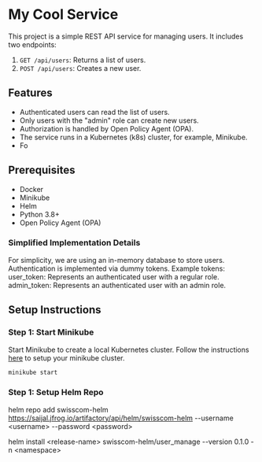 # My Cool Service

This project is a simple REST API service for managing users. It includes two endpoints:
1. `GET /api/users`: Returns a list of users.
2. `POST /api/users`: Creates a new user.

## Features
- Authenticated users can read the list of users.
- Only users with the "admin" role can create new users.
- Authorization is handled by Open Policy Agent (OPA).
- The service runs in a Kubernetes (k8s) cluster, for example, Minikube.
- Fo

## Prerequisites
- Docker
- Minikube
- Helm
- Python 3.8+
- Open Policy Agent (OPA)

### Simplified Implementation Details
For simplicity, we are using an in-memory database to store users.
Authentication is implemented via dummy tokens.
Example tokens:
user_token: Represents an authenticated user with a regular role.
admin_token: Represents an authenticated user with an admin role.

## Setup Instructions

### Step 1: Start Minikube
Start Minikube to create a local Kubernetes cluster. Follow the instructions [here](https://minikube.sigs.k8s.io/docs/start/?arch=%2Fmacos%2Fx86-64%2Fstable%2Fbinary+download) to setup your minikube cluster.
```bash
minikube start
```

### Step 1: Setup Helm Repo
 

helm repo add swisscom-helm https://saijal.jfrog.io/artifactory/api/helm/swisscom-helm --username \<username> --password \<password>

helm install \<release-name> swisscom-helm/user_manage --version 0.1.0 -n \<namespace>
